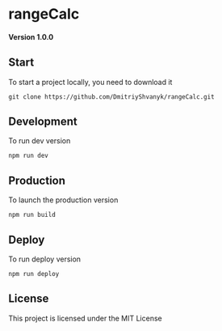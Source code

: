 # rangeCalc

#### Version 1.0.0


## Start

To start a project locally, you need to download it

`git clone https://github.com/DmitriyShvanyk/rangeCalc.git`


## Development

To run dev version

`npm run dev`


## Production

To launch the production version

`npm run build`



## Deploy

To run deploy version

`npm run deploy`


## License

This project is licensed under the MIT License
